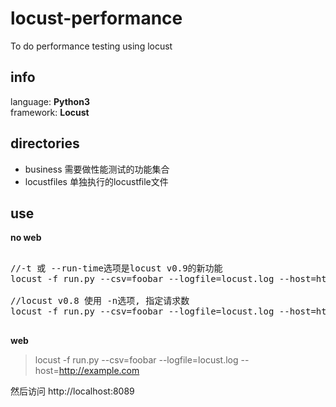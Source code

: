 # locust-performance
To do performance testing using locust

## info
language: **Python3**<br/>
framework: **Locust**<br/>

## directories
+ business       需要做性能测试的功能集合
+ locustfiles    单独执行的locustfile文件

## use

**no web**

<pre>

//-t 或 --run-time选项是locust v0.9的新功能
locust -f run.py --csv=foobar --logfile=locust.log --host=http://example.com --no-web -c 10 -r 2 -t 30m

//locust v0.8 使用 -n选项, 指定请求数
locust -f run.py --csv=foobar --logfile=locust.log --host=http://example.com --no-web -c 10 -r 2 -n 1000

</pre>


**web**

> locust -f run.py --csv=foobar --logfile=locust.log --host=http://example.com  

然后访问 http://localhost:8089
